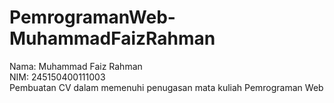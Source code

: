 # PemrogramanWeb-MuhammadFaizRahman
Nama: Muhammad Faiz Rahman <br>
NIM: 245150400111003 <br>
Pembuatan CV dalam memenuhi penugasan mata kuliah Pemrograman Web
